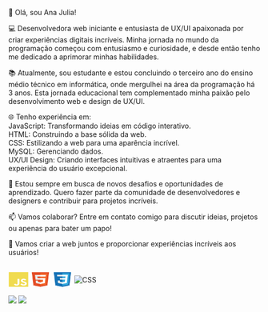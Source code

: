 👋 Olá, sou Ana Julia!

💻 Desenvolvedora web iniciante e entusiasta de UX/UI apaixonada por criar experiências digitais incríveis. Minha jornada no mundo da programação começou com entusiasmo e curiosidade, e desde então tenho me dedicado a aprimorar minhas habilidades.

📚 Atualmente, sou estudante e estou concluindo o terceiro ano do ensino médio técnico em informática, onde mergulhei na área da programação há 3 anos. Esta jornada educacional tem complementado minha paixão pelo desenvolvimento web e design de UX/UI.

🌐 Tenho experiência em:</br>
JavaScript: Transformando ideias em código interativo. </br>
HTML: Construindo a base sólida da web.</br>
CSS: Estilizando a web para uma aparência incrível.</br>
MySQL: Gerenciando dados.</br>
UX/UI Design: Criando interfaces intuitivas e atraentes para uma experiência do usuário excepcional.</br>

🚀 Estou sempre em busca de novos desafios e oportunidades de aprendizado. Quero fazer parte da comunidade de desenvolvedores e designers e contribuir para projetos incríveis.

📫 Vamos colaborar? Entre em contato comigo para discutir ideias, projetos ou apenas para bater um papo!

🌟 Vamos criar a web juntos e proporcionar experiências incríveis aos usuários!






<div style="display: inline_block"><br>
  <img align="center" alt="Js" height="30" width="40" src="https://raw.githubusercontent.com/devicons/devicon/master/icons/javascript/javascript-plain.svg">
  <img align="center" alt="HTML" height="30" width="40" src="https://raw.githubusercontent.com/devicons/devicon/master/icons/html5/html5-original.svg">
  <img align="center" alt="CSS" height="30" width="40" src="https://raw.githubusercontent.com/devicons/devicon/master/icons/css3/css3-original.svg">
  <img align="center" alt="CSS" height="30" width="40" src="https://cdn.jsdelivr.net/gh/devicons/devicon/icons/mysql/mysql-plain.svg" />
</div></br>

<div> 
  <a href = "mailto:nunesmeloanajulia@gmail.com"><img src="https://img.shields.io/badge/-Gmail-%23333?style=for-the-badge&logo=gmail&logoColor=white" target="_blank"></a>
  <a href="https://www.linkedin.com/in/ana-julia-nunes-melo-12855822a/" target="_blank"><img src="https://img.shields.io/badge/-LinkedIn-%230077B5?style=for-the-badge&logo=linkedin&logoColor=white" target="_blank"></a> 
  
</div>
          

